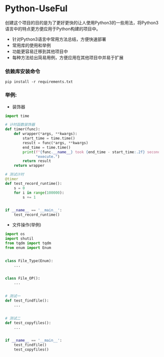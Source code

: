 # Python-UseFul
创建这个项目的目的是为了更好更快的让人使用Python3的一些用法，将Python3语言中的特点更方便应用于Python构建的项目中。  
- 针对Python3语言中常用方法总结，方便快速部署  
- 常用库的使用和举例  
- 功能更容易迁移到其他项目中 
- 每种方法给出简易用例，方便应用在其他项目中并易于扩展

### 依赖库安装命令
```shell
pip install -r requirements.txt
```

### 举例:
- 装饰器
```python
import time

# 计时函数装饰器
def timer(func):
    def wrapper(*args, **kwargs):
        start_time = time.time()
        result = func(*args, **kwargs)
        end_time = time.time()
        print(f"{func.__name__} took {end_time - start_time:.2f} seconds to "
              "execute.")
        return result
    return wrapper

# 测试计时
@timer
def test_record_runtime():
    s = 0
    for i in range(100000):
        s += 1


if __name__ == '__main__':
    test_record_runtime()
```

- 文件操作(举例)
```python
import os
import shutil
from tqdm import tqdm
from enum import Enum


class File_Type(Enum):
    ...


class File_OP():
    ...


# 测试一
def test_findfile():
    ...


# 测试二
def test_copyfiles():
    ...


if __name__ == '__main__':
    test_findfile()
    test_copyfiles()
```